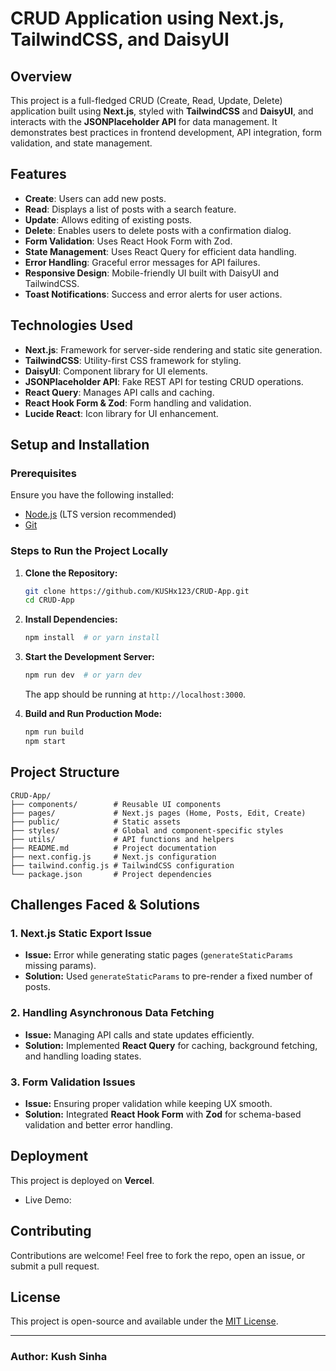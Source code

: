 # CRUD Application using Next.js, TailwindCSS, and DaisyUI

## Overview
This project is a full-fledged CRUD (Create, Read, Update, Delete) application built using **Next.js**, styled with **TailwindCSS** and **DaisyUI**, and interacts with the **JSONPlaceholder API** for data management. It demonstrates best practices in frontend development, API integration, form validation, and state management.

## Features
- **Create**: Users can add new posts.
- **Read**: Displays a list of posts with a search feature.
- **Update**: Allows editing of existing posts.
- **Delete**: Enables users to delete posts with a confirmation dialog.
- **Form Validation**: Uses React Hook Form with Zod.
- **State Management**: Uses React Query for efficient data handling.
- **Error Handling**: Graceful error messages for API failures.
- **Responsive Design**: Mobile-friendly UI built with DaisyUI and TailwindCSS.
- **Toast Notifications**: Success and error alerts for user actions.

## Technologies Used
- **Next.js**: Framework for server-side rendering and static site generation.
- **TailwindCSS**: Utility-first CSS framework for styling.
- **DaisyUI**: Component library for UI elements.
- **JSONPlaceholder API**: Fake REST API for testing CRUD operations.
- **React Query**: Manages API calls and caching.
- **React Hook Form & Zod**: Form handling and validation.
- **Lucide React**: Icon library for UI enhancement.

## Setup and Installation

### Prerequisites
Ensure you have the following installed:
- [Node.js](https://nodejs.org/) (LTS version recommended)
- [Git](https://git-scm.com/)

### Steps to Run the Project Locally
1. **Clone the Repository:**
   ```sh
   git clone https://github.com/KUSHx123/CRUD-App.git
   cd CRUD-App
   ```

2. **Install Dependencies:**
   ```sh
   npm install  # or yarn install
   ```

3. **Start the Development Server:**
   ```sh
   npm run dev  # or yarn dev
   ```
   The app should be running at `http://localhost:3000`.

4. **Build and Run Production Mode:**
   ```sh
   npm run build
   npm start
   ```

## Project Structure
```
CRUD-App/
├── components/        # Reusable UI components
├── pages/             # Next.js pages (Home, Posts, Edit, Create)
├── public/            # Static assets
├── styles/            # Global and component-specific styles
├── utils/             # API functions and helpers
├── README.md          # Project documentation
├── next.config.js     # Next.js configuration
├── tailwind.config.js # TailwindCSS configuration
└── package.json       # Project dependencies
```

## Challenges Faced & Solutions
### 1. **Next.js Static Export Issue**
- **Issue:** Error while generating static pages (`generateStaticParams` missing params).
- **Solution:** Used `generateStaticParams` to pre-render a fixed number of posts.

### 2. **Handling Asynchronous Data Fetching**
- **Issue:** Managing API calls and state updates efficiently.
- **Solution:** Implemented **React Query** for caching, background fetching, and handling loading states.

### 3. **Form Validation Issues**
- **Issue:** Ensuring proper validation while keeping UX smooth.
- **Solution:** Integrated **React Hook Form** with **Zod** for schema-based validation and better error handling.

## Deployment
This project is deployed on **Vercel**.
- Live Demo: 

## Contributing
Contributions are welcome! Feel free to fork the repo, open an issue, or submit a pull request.

## License
This project is open-source and available under the [MIT License](LICENSE).

---
### **Author:** Kush Sinha

